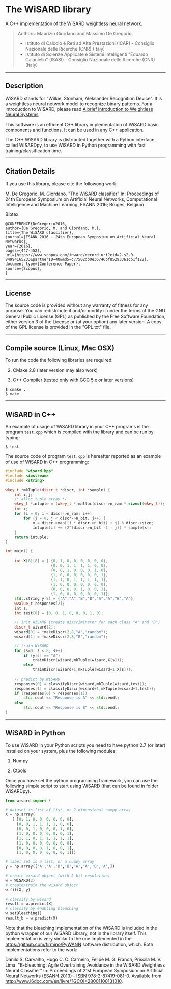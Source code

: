 # The WiSARD library
A C++ implementation of the WiSARD weightless neural network.
> Authors: Maurizio Giordano and Massimo De Gregorio
> - Istituto di Calcolo e Reti ad Alte Prestazioni (ICAR) - Consiglio Nazionale delle Ricerche (CNR) (Italy)
> - Istituto di Scienze Applicate e Sistemi Intelligenti "Eduardo Caianiello" (ISASI) - Consiglio Nazionale delle Ricerche (CNR) (Italy)

----------------------
Description
----------------------

WiSARD stands for "Wilkie, Stonham, Aleksander Recognition Device". 
It is a weightless neural network model to recognize binary patterns.
For a introduction to WiSARD, please read <a href="https://www.elen.ucl.ac.be/Proceedings/esann/esannpdf/es2009-6.pdf">A brief introduction to Weightless Neural Systems</a>

This software is an efficient C++ library implementation of WiSARD
basic components and functions. It can be used in any C++ application.

The C++ WiSARD library is distributed together with a Python interface,
called WiSARDpy, to use WiSARD in Python programming with 
fast training/classification time.

----------------------
Citation Details
----------------------
  
If you use this library, please cite the followong work

M. De Gregorio, M. Giordano.
"The WiSARD classifier"
In: Proceedings of 24th European Symposium on Artificial Neural Networks, 
Computational Intelligence and Machine Learning, ESANN 2016; Bruges; Belgium

Bibtex:

```
@CONFERENCE{DeGregorio2016,
author={De Gregorio, M. and Giordano, M.},
title={The WiSARD classifier},
journal={ESANN 2016 - 24th European Symposium on Artificial Neural Networks},
year={2016},
pages={447-452},
url={https://www.scopus.com/inward/record.uri?eid=2-s2.0-84994165233&partnerID=40&md5=c77502db0e36746bf85293361cb1f122},
document_type={Conference Paper},
source={Scopus},
}
```

----------------------
License
----------------------
  
The source code is provided without any warranty of fitness for any purpose.
You can redistribute it and/or modify it under the terms of the
GNU General Public License (GPL) as published by the Free Software Foundation,
either version 3 of the License or (at your option) any later version.
A copy of the GPL license is provided in the "GPL.txt" file.

----------------------
Compile source (Linux, Mac OSX)
----------------------

To run the code the following libraries are required:

2. CMake  2.8  (later version may also work)

3. C++ Compiler (tested only with GCC 5.x or later versions)

```
$ cmake .
$ make
```

----------------------
WiSARD in C++
----------------------

An example of usage of WiSARD library in your C++ programs is the program
<code>test.cpp</code> which is compiled with the library and can be run by typing:

```
$ test
```

The source code of program <code>test.cpp</code> is hereafter reported as an example of
use of WiSARD in C++ programming:


```cpp
#include "wisard.hpp"
#include <iostream>
#include <string>

wkey_t *mkTuple(discr_t *discr, int *sample) {
    int i,j;
    /* alloc tuple array */
    wkey_t *intuple = (wkey_t *)malloc(discr->n_ram * sizeof(wkey_t));
    int x;
    for (i = 0; i < discr->n_ram; i++)
        for (j = 0; j < discr->n_bit; j++) {
            x = discr->map[(i * discr->n_bit) + j] % discr->size;
            intuple[i] += (2^(discr->n_bit -1 - j)) * sample[x];
    }
    return intuple;
}

int main() {
   
    int X[8][8] = { {0, 1, 0, 0, 0, 0, 0, 0},
                    {0, 0, 1, 1, 1, 1, 0, 0},
                    {0, 0, 1, 0, 0, 0, 1, 0},
                    {1, 0, 0, 0, 0, 0, 0, 1},
                    {1, 1, 0, 1, 1, 1, 1, 1},
                    {1, 0, 0, 0, 0, 0, 0, 0},
                    {0, 0, 0, 0, 1, 0, 0, 1},
                    {1, 0, 0, 0, 0, 0, 0, 1}};
    std::string y[8] = {"A","A","B","B","A","A","B","A"};
    wvalue_t responses[2];
    int s;
    int test[8] = {0, 0, 1, 0, 0, 0, 1, 0};
    
    // init WiSARD (create discriminator for each class "A" and "B")
    discr_t wisard[2];
    wisard[0] = *makeDiscr(2,8,"A","random");
    wisard[1] = *makeDiscr(2,8,"B","random");

    // train WiSARD
    for (s=0; s < 8; s++)
        if (y[s] == "A")
            trainDiscr(wisard,mkTuple(wisard,X[s]));
        else
            trainDiscr(wisard+1,mkTuple(wisard+1,X[s]));
    
    // predict by WiSARD
    responses[0] = classifyDiscr(wisard,mkTuple(wisard,test));
    responses[1] = classifyDiscr(wisard+1,mkTuple(wisard+1,test));
    if (responses[0] > responses[1])
        std::cout << "Response is A" << std::endl;
    else
        std::cout << "Response is B" << std::endl;
}
```

----------------------
WiSARD in Python
----------------------

To use WiSARD in your Python scripts you need to have
python 2.7 (or later) installed on your system, plus the following
modules:

1. Numpy

2. Ctools

Once you have set the python programming framework, you can use the following simple
script to start using WiSARD (that can be found in folder WiSARDpy).

```python
from wisard import *

# dataset is list of list, or 2-dimensional numpy array
X = np.array(
   [ [0, 1, 0, 0, 0, 0, 0, 0],
     [0, 0, 1, 1, 1, 1, 0, 0],
     [0, 0, 1, 0, 0, 0, 1, 0],
     [1, 0, 0, 0, 0, 0, 0, 1],
     [1, 1, 0, 1, 1, 1, 1, 1],
     [1, 0, 0, 0, 0, 0, 0, 0],
     [0, 0, 0, 0, 1, 0, 0, 1],
     [1, 0, 0, 0, 0, 0, 0, 1]])

# label set is a list, or a numpy array
y = np.array(['A','A','B','B','A','A','B','A',])

# create wisard object (with 2 bit resolution)
w = WiSARD(2)
# create/train the wisard object
w.fit(X, y)

# classify by wisard
result = w.predict(X)
# classify by enabling bleaching
w.setBleaching()
result_b = w.predict(X)
```

Note that the bleaching implementation of the WiSARD is included in the python wrapper 
of our WiSARD Library, not in the library itself. 
This implementation is very similar to the one implemented in the https://github.com/firmino/PyWANN 
software distribution, which. Both implementations refer to the work:

Danilo S. Carvalho, Hugo C. C. Carneiro, Felipe M. G. Franca, Priscila M. V. Lima.
"B-bleaching: Agile Overtraining Avoidance in the WiSARD Weightless Neural Classifier"
In: Proceedings of 21st European Symposium on Artificial Neural Networks (ESANN 2013) - ISBN 978-2-87419-081-0. 
Available from http://www.i6doc.com/en/livre/?GCOI=28001100131010.
